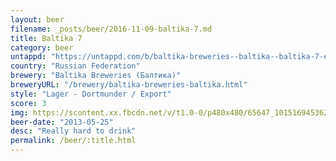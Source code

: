 ```yaml
---
layout: beer
filename: _posts/beer/2016-11-09-baltika-7.md
title: Baltika 7
category: beer
untappd: "https://untappd.com/b/baltika-breweries--baltika--baltika-7-export/7097"
country: "Russian Federation"
brewery: "Baltika Breweries (Балтика)"
breweryURL: "/brewery/baltika-breweries-baltika.html"
style: "Lager - Dortmunder / Export"
score: 3
img: https://scontent.xx.fbcdn.net/v/t1.0-0/p480x480/65647_10151694536248745_526286442_n.jpg?_nc_cat=105&_nc_ht=scontent.xx&oh=9d89bf28134c1ccc246d8a9bcef4c552&oe=5CD567AD
beer-date: "2013-05-25"
desc: "Really hard to drink"
permalink: /beer/:title.html
---
```


